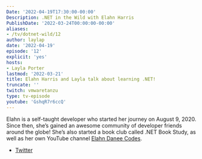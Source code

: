 ```yaml
---
Date: '2022-04-19T17:30:00-00:00'
Description: .NET in the Wild with Elahn Harris
PublishDate: '2022-03-24T00:00:00-00:00'
aliases:
- /tv/dotnet-wild/12
author: laylap
date: '2022-04-19'
episode: '12'
explicit: 'yes'
hosts:
- Layla Porter
lastmod: '2022-03-21'
title: Elahn Harris and Layla talk about learning .NET!
truncate: ''
twitch: vmwaretanzu
type: tv-episode
youtube: 'GshqR7r6ccQ'
---
```


Elahn is a self-taught developer who started her journey on August 9, 2020. Since then, she’s gained an awesome community of developer friends around the globe! She’s also started a book club called .NET Book Study, as well as her own YouTube channel [Elahn Danee Codes](https://www.youtube.com/channel/UCZpg20byiIpKa1cJc1hEpTg). 



- [Twitter](https://twitter.com/https://twitter.com/CodeThLightning)